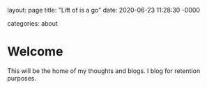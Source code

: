 layout: page
title: "Lift of is a go"
date: 2020-06-23 11:28:30 -0000

categories: about

# Welcome

This will be the home of my thoughts and blogs. I blog for retention purposes.

